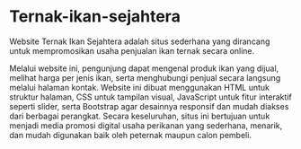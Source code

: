 # Ternak-ikan-sejahtera
  Website Ternak Ikan Sejahtera adalah situs sederhana yang dirancang untuk mempromosikan usaha penjualan ikan ternak secara online.

  Melalui website ini, pengunjung dapat mengenal produk ikan yang dijual, melihat harga per jenis ikan, serta menghubungi penjual secara langsung melalui halaman kontak. Website ini dibuat menggunakan HTML untuk struktur halaman, CSS untuk tampilan visual, JavaScript untuk fitur interaktif seperti slider, serta Bootstrap agar desainnya responsif dan mudah diakses dari berbagai perangkat. Secara keseluruhan, situs ini bertujuan untuk menjadi media promosi digital usaha perikanan yang sederhana, menarik, dan mudah digunakan baik oleh peternak maupun calon pembeli.
